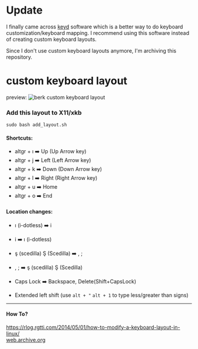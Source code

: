 # Update

I finally came across [keyd](https://github.com/rvaiya/keyd) software which is a better way to do keyboard customization/keyboard mapping. I recommend using this software instead of creating custom keyboard layouts.

Since I don't use custom keyboard layouts anymore, I'm archiving this repository.

# custom keyboard layout
preview:
![berk custom keyboard layout](https://user-images.githubusercontent.com/21236709/162149461-d0213691-29af-4b08-9168-a3da6a3302db.png)

### Add this layout to X11/xkb
```console
sudo bash add_layout.sh
```

#### Shortcuts:
- altgr + ı :arrow_right: Up (Up Arrow key)
- altgr + j :arrow_right: Left (Left Arrow key)
- altgr + k :arrow_right: Down (Down Arrow key)
- altgr + l :arrow_right: Right (Right Arrow key)
- altgr + u :arrow_right: Home
- altgr + o :arrow_right: End

#### Location changes:
- ı (i-dotless) :arrow_right: i
- i :arrow_right: ı (i-dotless)
- ş (scedilla) Ş (Scedilla) :arrow_right: , ;
- , ; :arrow_right: ş (scedilla) Ş (Scedilla)

- Caps Lock :arrow_right: Backspace, Delete(Shift+CapsLock)
- Extended left shift (use ```alt + "``` ```alt + 1``` to type less/greater than signs)

---

#### How To?
https://rlog.rgtti.com/2014/05/01/how-to-modify-a-keyboard-layout-in-linux/ <br>
[web.archive.org](https://web.archive.org/web/20210926164837/https%3A%2F%2Frlog.rgtti.com%2F2014%2F05%2F01%2Fhow-to-modify-a-keyboard-layout-in-linux%2F)
